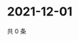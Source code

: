 # 2021-12-01

共 0 条

<!-- BEGIN WEIBO -->
<!-- 最后更新时间 Wed Dec 01 2021 13:13:47 GMT+0800 (China Standard Time) -->

<!-- END WEIBO -->
